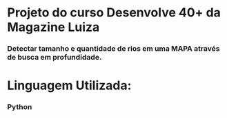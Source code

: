 # Projeto do curso Desenvolve 40+ da Magazine Luiza

### Detectar tamanho e quantidade de rios em uma MAPA através de busca em profundidade.

# Linguagem Utilizada:

### Python
